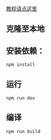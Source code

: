 [教程请点这里](https://zhuzhaohua.com/technology/vue/20190915_myblog.html)


## 克隆至本地

## 安装依赖：
```
npm install
```


## 运行
```
npm run dev
```

## 编译
```
npm run build
```
